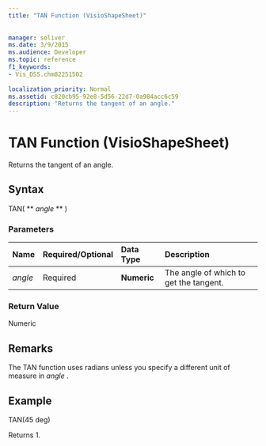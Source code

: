 ```yaml
---
title: "TAN Function (VisioShapeSheet)"
 
 
manager: soliver
ms.date: 3/9/2015
ms.audience: Developer
ms.topic: reference
f1_keywords:
- Vis_DSS.chm82251502
 
localization_priority: Normal
ms.assetid: c820cb95-92e8-5d56-22d7-0a984acc6c59
description: "Returns the tangent of an angle."
---
```


# TAN Function (VisioShapeSheet)

Returns the tangent of an angle.
  
## Syntax

TAN( ** *angle* ** ) 
  
### Parameters

|**Name**|**Required/Optional**|**Data Type**|**Description**|
|:-----|:-----|:-----|:-----|
| _angle_ <br/> |Required  <br/> |**Numeric** <br/> |The angle of which to get the tangent.  <br/> |
   
### Return Value

Numeric
  
## Remarks

The TAN function uses radians unless you specify a different unit of measure in  *angle*  . 
  
## Example

TAN(45 deg) 
  
Returns 1. 
  

